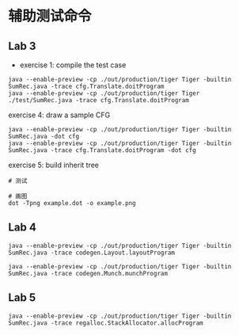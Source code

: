 # 辅助测试命令
## Lab 3
- exercise 1: compile the test case
```shell
java --enable-preview -cp ./out/production/tiger Tiger -builtin SumRec.java -trace cfg.Translate.doitProgram
java --enable-preview -cp ./out/production/tiger Tiger ./test/SumRec.java -trace cfg.Translate.doitProgram

```
exercise 4: draw a sample CFG
```shell
java --enable-preview -cp ./out/production/tiger Tiger -builtin SumRec.java -dot cfg
java --enable-preview -cp ./out/production/tiger Tiger -builtin SumRec.java -trace cfg.Translate.doitProgram -dot cfg

```
exercise 5: build inherit tree
```shell
# 测试

# 画图
dot -Tpng example.dot -o example.png

```

## Lab 4
```shell
java --enable-preview -cp ./out/production/tiger Tiger -builtin SumRec.java -trace codegen.Layout.layoutProgram
```
```shell
java --enable-preview -cp ./out/production/tiger Tiger -builtin SumRec.java -trace codegen.Munch.munchProgram
```

## Lab 5
```shell
java --enable-preview -cp ./out/production/tiger Tiger -builtin SumRec.java -trace regalloc.StackAllocator.allocProgram


```

